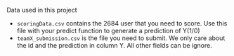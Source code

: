 Data used in this project
- `scoringData.csv` contains the  2684 user that you need to score.  Use this file with your predict function to generate a prediction of Y(1/0)
- `teamX_submission.csv` is the file you need to submit.  We only care about the id and the prediction in column Y. All other fields can be ignore.
